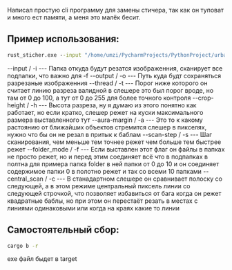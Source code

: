 Написал простую cli программу для замены стичера, так как он туповат и много ест памяти, а меня это малёк бесит.
## Пример использования:
```bat
rust_sticher.exe --input "/home/umzi/PycharmProjects/PythonProject/urban1001" --output "/home/umzi/PycharmProjects/PythonProject/urban1002" --thread 1 --crop-height 15000 --aura-margin 100 --scan-step 5 --folder_mode --central_scan
```
--input / -i --- Папка откуда будут резатся изображенния, сканирует все подпапки, что важно для -f
--output / -o --- Путь куда будт сохраняться разрезаные изображенния
--thread / -t --- Порог ниже которого он считает линию разреза валидной в слешере это был порог вроде, но там от 0 до 100, а тут от 0 до 255 для более точного контроля
--crop-height / -h --- Высота разреза, ну я думаю из этого понятно как работает, но если кратко, слешер режет на куски максимального размера выставленного тут
--aura-margin / -a --- Это то к какому растоянию от ближайших объектов стремится слешер в пикселях, нужно что бы он не резал в притык к баблам
--scan-step / -s --- Шаг сканирования, чем меньше тем точнее режет чем больше тем быстрее режет
--folder_mode / -f --- Если выставлен этот флаг он файлы в папках не просто режет, но и перед этим соединяет всё что в подпапках в полтна для примера папка folder в ней папки от 0 до 10 и он соединяет содержимое папки 0 в полотно режет и так со всеми 10 папками
--central_scan / -с --- В станадартном слешере он сравнивает полоску со следующей, а в этом режиме центральный пиксель линии со следующей строчкой, что позволяет избавиться от бага когда он режет квадратные баблы, но при этом он перестаёт резать в местах с линиями одинаковыми или когда на краях какие то линии

## Самостоятельный сбор:
```bat
cargo b -r
```
exe файл быдет в target
